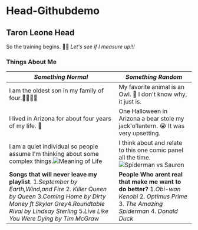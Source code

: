 # Head-Githubdemo
## Taron Leone Head
So the training begins. :weight_lifting_man: *Let's see if I measure up!!!*

### Things About Me

|*Something Normal* | *Something Random*|
|-----------------|-----------------|
|I am the oldest son in my family of four.:family_man_woman_boy_boy:| My favorite animal is an Owl. :owl: I don't know why, it just is.|
|I lived in Arizona for about four years of my life. :snake: | One Halloween in Arizona a bear stole my jack'o'lantern. :sob: It was very upsetting.|
|I am a quiet individual so people assume I'm thinking about some complex things.![Meaning of Life](https://hackspirit.com/wp-content/uploads/2018/04/quote-6.png)| I think about and relate to this one comic panel all the time.![Spiderman vs Sauron](https://i.kym-cdn.com/photos/images/original/001/125/992/944.jpg)|
|**Songs that will never leave my playlist**. 1.*September by Earth,Wind,and Fire* 2. *Killer Queen by Queen* 3.*Coming Home by Dirty Money ft Skylar Grey*4.*Roundtable Rival by Lindsay Sterling* 5.*Live Like You Were Dying by Tim McGraw*|**People Who arent real that make me want to do better?** 1.*Obi-wan Kenobi* 2. *Optimus Prime* 3. *The Amazing Spiderman* 4. *Donald Duck*|